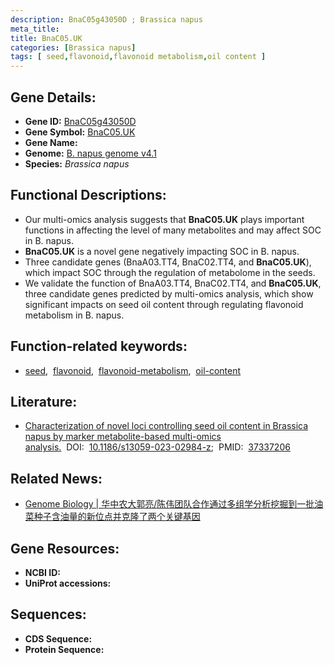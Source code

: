 ```yaml
---
description: BnaC05g43050D ; Brassica napus
meta_title:
title: BnaC05.UK
categories: [Brassica napus]
tags: [ seed,flavonoid,flavonoid metabolism,oil content ]
---
```


## Gene Details:
- **Gene ID:**	[BnaC05g43050D]()
- **Gene Symbol:** <u>BnaC05.UK</u>
- **Gene Name:** 
- **Genome:** [B. napus genome v4.1]()
- **Species:** *Brassica napus*

## Functional Descriptions:
   - Our multi-omics analysis suggests that **BnaC05.UK** plays important functions in affecting the level of many metabolites and may affect SOC in B. napus.
   - **BnaC05.UK** is a novel gene negatively impacting SOC in B. napus.
   - Three candidate genes (BnaA03.TT4, BnaC02.TT4, and **BnaC05.UK**), which impact SOC through the regulation of metabolome in the seeds.
   - We validate the function of BnaA03.TT4, BnaC02.TT4, and **BnaC05.UK**, three candidate genes predicted by multi-omics analysis, which show significant impacts on seed oil content through regulating flavonoid metabolism in B. napus.

## Function-related keywords:
   - [seed](/tags/seed/),&nbsp;&nbsp;[flavonoid](/tags/flavonoid/),&nbsp;&nbsp;[flavonoid-metabolism](/tags/flavonoid-metabolism/),&nbsp;&nbsp;[oil-content](/tags/oil-content/)

## Literature:
   - [Characterization of novel loci controlling seed oil content in Brassica napus by marker metabolite-based multi-omics analysis.]( https://genomebiology.biomedcentral.com/articles/10.1186/s13059-023-02984-z)&nbsp;&nbsp;DOI:&nbsp;&nbsp;[10.1186/s13059-023-02984-z](https://genomebiology.biomedcentral.com/articles/10.1186/s13059-023-02984-z);&nbsp;&nbsp;PMID:&nbsp;&nbsp;[37337206](https://pubmed.ncbi.nlm.nih.gov/37337206/)

## Related News:
   - [Genome Biology | 华中农大郭亮/陈伟团队合作通过多组学分析挖掘到一批油菜种子含油量的新位点并克隆了两个关键基因](https://mp.weixin.qq.com/s?__biz=Mzg3MDEwNDEyMg==&mid=2247551844&idx=1&sn=705c4fbb85119d39b2f83adb19072542&chksm=9eb8439e0d77e0c2d5e26830753e13cf89bbb3cc06c6f19f0f886f8abdd6bf1cfe2f59f861c4&scene=27#wechat_redirect)

## Gene Resources:
- **NCBI ID:**  [](https://www.ncbi.nlm.nih.gov/gene/?term=)
- **UniProt accessions:** [](https://www.uniprot.org/uniprotkb//entry)



## Sequences:
- **CDS Sequence:**
- **Protein Sequence:**
